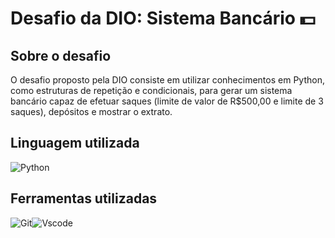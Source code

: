 # Desafio da DIO: Sistema Bancário 💵

## Sobre o desafio

O desafio proposto pela DIO consiste em utilizar conhecimentos em Python, como estruturas de repetição e condicionais, para gerar um sistema bancário capaz de efetuar saques (limite de valor de R$500,00 e limite de 3 saques), depósitos e mostrar o extrato.


## Linguagem utilizada
![Python](https://img.shields.io/badge/python-3670A0?style=for-the-badge&logo=python&logoColor=ffdd54)

## Ferramentas utilizadas

![Git](https://img.shields.io/badge/GIT-E44C30?style=for-the-badge&logo=git&logoColor=white)![Vscode](https://img.shields.io/badge/Vscode-007ACC?style=for-the-badge&logo=visual-studio-code&logoColor=white)
